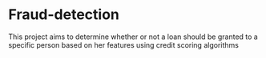 # Fraud-detection
This project aims to determine whether or not a loan should be granted to a specific person based on her features using credit scoring algorithms
